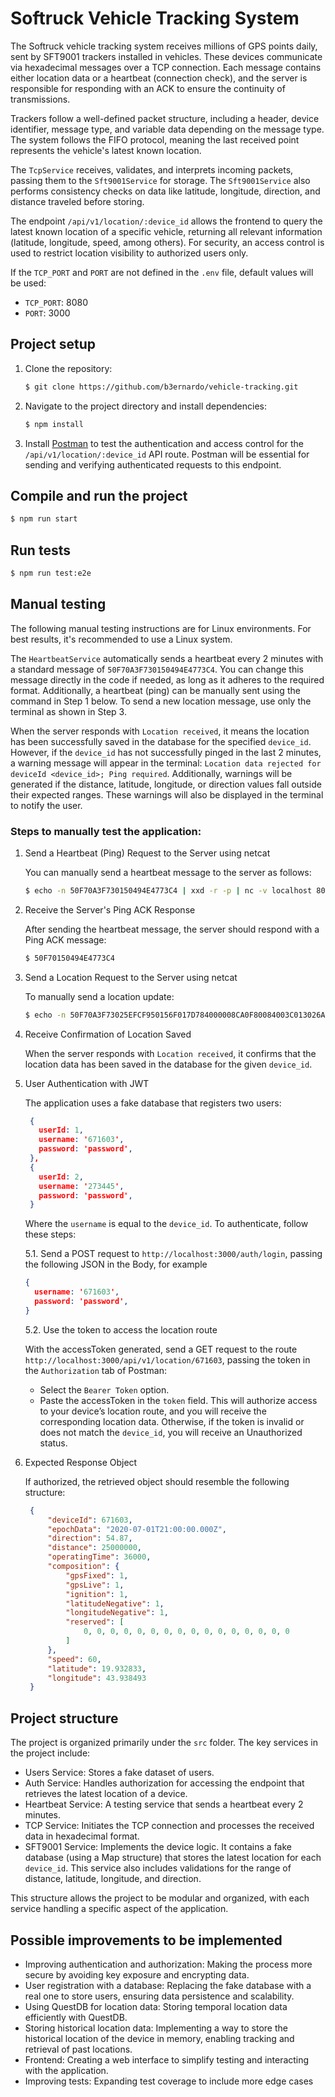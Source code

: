 # Softruck Vehicle Tracking System

The Softruck vehicle tracking system receives millions of GPS points daily, sent by SFT9001 trackers installed in vehicles. These devices communicate via hexadecimal messages over a TCP connection. Each message contains either location data or a heartbeat (connection check), and the server is responsible for responding with an ACK to ensure the continuity of transmissions.

Trackers follow a well-defined packet structure, including a header, device identifier, message type, and variable data depending on the message type. The system follows the FIFO protocol, meaning the last received point represents the vehicle's latest known location.

The `TcpService` receives, validates, and interprets incoming packets, passing them to the `Sft9001Service` for storage. The `Sft9001Service` also performs consistency checks on data like latitude, longitude, direction, and distance traveled before storing.

The endpoint `/api/v1/location/:device_id` allows the frontend to query the latest known location of a specific vehicle, returning all relevant information (latitude, longitude, speed, among others). For security, an access control is used to restrict location visibility to authorized users only.

If the `TCP_PORT` and `PORT` are not defined in the `.env` file, default values will be used:
- `TCP_PORT`: 8080
- `PORT`: 3000

## Project setup

1. Clone the repository:

    ```bash
    $ git clone https://github.com/b3ernardo/vehicle-tracking.git
    ```

2. Navigate to the project directory and install dependencies:

    ```bash
    $ npm install
    ```

3. Install [Postman](https://www.postman.com/downloads/) to test the authentication and access control for the `/api/v1/location/:device_id` API route. Postman will be essential for sending and verifying authenticated requests to this endpoint.


## Compile and run the project

```bash
$ npm run start
````

## Run tests

```bash
$ npm run test:e2e
```

## Manual testing

The following manual testing instructions are for Linux environments. For best results, it's recommended to use a Linux system.

The `HeartbeatService` automatically sends a heartbeat every 2 minutes with a standard message of `50F70A3F730150494E4773C4`. You can change this message directly in the code if needed, as long as it adheres to the required format. Additionally, a heartbeat (ping) can be manually sent using the command in Step 1 below. To send a new location message, use only the terminal as shown in Step 3.

When the server responds with `Location received`, it means the location has been successfully saved in the database for the specified `device_id`. However, if the `device_id` has not successfully pinged in the last 2 minutes, a warning message will appear in the terminal: `Location data rejected for deviceId <device_id>; Ping required`. Additionally, warnings will be generated if the distance, latitude, longitude, or direction values fall outside their expected ranges. These warnings will also be displayed in the terminal to notify the user.

### Steps to manually test the application:

1. Send a Heartbeat (Ping) Request to the Server using netcat

   You can manually send a heartbeat message to the server as follows:
   
   ```bash
   $ echo -n 50F70A3F730150494E4773C4 | xxd -r -p | nc -v localhost 8080
   ````
   
2. Receive the Server's Ping ACK Response

   After sending the heartbeat message, the server should respond with a Ping ACK message:
   
   ```bash
   $ 50F70150494E4773C4
   ````

3. Send a Location Request to the Server using netcat

   To manually send a location update:
   
   ```bash
   $ echo -n 50F70A3F73025EFCF950156F017D784000008CA0F80084003C013026A1029E72BD73C4 | xxd -r -p | nc -v localhost 8080
   ````

4. Receive Confirmation of Location Saved
   
   When the server responds with `Location received`, it confirms that the location data has been saved in the database for the given `device_id`.

5. User Authentication with JWT

   The application uses a fake database that registers two users:
   
   ```json
    {
      userId: 1,
      username: '671603',
      password: 'password',
    },
    {
      userId: 2,
      username: '273445',
      password: 'password',
    }
   ````
   Where the `username` is equal to the `device_id`. To authenticate, follow these steps:

   5.1. Send a POST request to `http://localhost:3000/auth/login`, passing the following JSON in the Body, for example
   
      ```json
      {
        username: '671603',
        password: 'password',
      }
     ````

   5.2. Use the token to access the location route
   
   With the accessToken generated, send a GET request to the route `http://localhost:3000/api/v1/location/671603`, passing the token in the `Authorization` tab of Postman:
   - Select the `Bearer Token` option.
   - Paste the accessToken in the `token` field.
   This will authorize access to your device’s location route, and you will receive the corresponding location data.
   Otherwise, if the token is invalid or does not match the `device_id`, you will receive an Unauthorized status.

6. Expected Response Object

   If authorized, the retrieved object should resemble the following structure:

   ```json
    {
        "deviceId": 671603,
        "epochData": "2020-07-01T21:00:00.000Z",
        "direction": 54.87,
        "distance": 25000000,
        "operatingTime": 36000,
        "composition": {
            "gpsFixed": 1,
            "gpsLive": 1,
            "ignition": 1,
            "latitudeNegative": 1,
            "longitudeNegative": 1,
            "reserved": [
                0, 0, 0, 0, 0, 0, 0, 0, 0, 0, 0, 0, 0, 0, 0, 0
            ]
        },
        "speed": 60,
        "latitude": 19.932833,
        "longitude": 43.938493
    }
   ````
   
## Project structure

The project is organized primarily under the `src` folder. The key services in the project include:

- Users Service: Stores a fake dataset of users.
- Auth Service: Handles authorization for accessing the endpoint that retrieves the latest location of a device.
- Heartbeat Service: A testing service that sends a heartbeat every 2 minutes.
- TCP Service: Initiates the TCP connection and processes the received data in hexadecimal format.
- SFT9001 Service: Implements the device logic. It contains a fake database (using a Map structure) that stores the latest location for each `device_id`. This service also includes validations for the range of distance, latitude, longitude, and direction.
  
This structure allows the project to be modular and organized, with each service handling a specific aspect of the application.

## Possible improvements to be implemented

- Improving authentication and authorization: Making the process more secure by avoiding key exposure and encrypting data.
- User registration with a database: Replacing the fake database with a real one to store users, ensuring data persistence and scalability.
- Using QuestDB for location data: Storing temporal location data efficiently with QuestDB.
- Storing historical location data: Implementing a way to store the historical location of the device in memory, enabling tracking and retrieval of past locations.
- Frontend: Creating a web interface to simplify testing and interacting with the application.
- Improving tests: Expanding test coverage to include more edge cases
